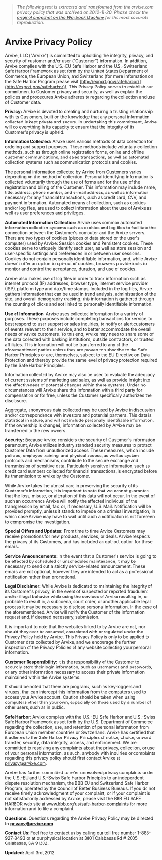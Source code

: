 > *The following text is extracted and transformed from the arvixe.com privacy policy that was archived on 2012-11-20. Please check the [original snapshot on the Wayback Machine](https://web.archive.org/web/20121120093856id_/http%3A//www.arvixe.com/pp.php) for the most accurate reproduction.*

# Arvixe Privacy Policy

Arvixe, LLC ("Arvixe") is committed to upholding the integrity, privacy, and security of customer and/or user ("Customer") information. In addition, Arvixe complies with the U.S.-EU Safe Harbor and the U.S.-Switzerland Safe Harbor Framework as set forth by the United States Department of Commerce, the European Union, and Switzerland (for more information on the Safe Harbor Program please visit [http://export.gov/safeharbor/](http://export.gov/safeharbor)). This Privacy Policy serves to establish our commitment to Customer privacy and security, as well as explain the policies and procedures Arvixe adheres to regarding the collection and use of Customer data. 

**Privacy:** Arvixe is devoted to creating and nurturing a trusting relationship with its Customers, built on the knowledge that any personal information collected is kept private and secure. In undertaking this commitment, Arvixe will do everything in its capacity to ensure that the integrity of its Customer's privacy is upheld.

**Information Collected:** Arvixe uses various methods of data collection for ordering and support purposes. These methods include voluntary collection methods, such as through online registration forms, online and offline customer communications, and sales transactions, as well as automated collection systems such as communication protocols and cookies.

The personal information collected by Arvixe from Customers varies depending on the method of collection. Personal Identifying Information is collected voluntarily through the use of forms and for the use of the registration and billing of the Customer. This information may include name, title, address, phone number, and e-mail address, as well as information necessary for any financial transactions, such as credit card, CVV, and payment information. Automated means of collection, such as cookies and/or log files, are used to collect information about the use of Arvixe as well as user preferences and privileges. 

**Automated Information Collection:** Arvixe uses common automated information collection systems such as cookies and log files to facilitate the connection between the Customer's computer and the Arvixe servers. There are two types of cookies (pieces of data stored on the user's computer) used by Arvixe: Session cookies and Persistent cookies. These cookies serve to uniquely identify each user, as well as store session and user-specific settings and preferences in or between user sessions. Cookies do not contain personally identifiable information, and, while Arvixe doesn't offer an option to opt-out of cookies, browsers provide tools to monitor and control the acceptance, duration, and use of cookies.

Arvixe also makes use of log files in order to track information such as internet protocol (IP) addresses, browser type, internet service provider (ISP), platform type and date/time stamps. Included in the log files, Arvixe gathers information that can be used in trend analysis, administration of the site, and overall demography tracking; this information is gathered through the counting of clicks and not linked to personally identifiable information.

**Use of Information:** Arvixe uses collected information for a variety of purposes. These purposes include completing transactions for service, to best respond to user support or sales inquiries, to notify or alert customers of events relevant to their service, and to better accommodate the overall needs of Arvixe customers. To this end, Arvixe may need to share some of the data collected with banking institutions, outside contractors, or trusted affiliates. This information will not be transferred to any of the aforementioned parties unless they are proven to subscribe to the Safe Harbor Principles or are, themselves, subject to the EU Directive on Data Protection and thereby provide the same level of privacy protection required by the Safe Harbor Principles.

Information collected by Arvixe may also be used to evaluate the adequacy of current systems of marketing and sales, as well as provide insight into the effectiveness of potential changes within these systems. Under no circumstances will Arvixe share this information with a third party for compensation or for free, unless the Customer specifically authorizes the disclosure.

Aggregate, anonymous data collected may be used by Arvixe in discussion and/or correspondence with investors and potential partners. This data is statistical in nature, and will not include personally identifiable information. If the ownership is changed, information collected by Arvixe may be transferred to the new owners.

**Security:** Because Arvixe considers the security of Customer's information paramount, Arvixe utilizes industry standard security measures to protect Customer Data from unauthorized access. These measures, which include policies, employee training, and physical access, as well as system protocols and mechanisms, contribute to the secure exchange and transmission of sensitive data. Particularly sensitive information, such as credit card numbers collected for financial transactions, is encrypted before its transmission to Arvixe by the Customer.

While Arvixe takes the utmost care in preserving the security of its Customer's information, it is important to note that we cannot guarantee that the loss, misuse, or alteration of this data will not occur. In the event of such an occurrence Arvixe will notify the affected individual of the transgression by email, fax, or, if necessary, U.S. Mail. Notification will be provided promptly, unless it stands to impede on a criminal investigation, in which case Arvixe may have to wait until such a notification is not foreseen to compromise the investigation.

**Special Offers and Updates:** From time to time Arvixe Customers may receive promotions for new products, services, or deals. Arvixe respects the privacy of its Customers, and has included an opt-out option for these emails.

**Service Announcements:** In the event that a Customer's service is going to be effected by scheduled or unscheduled maintenance, it may be necessary to send out a strictly service-related announcement. These emails are not optional, however they are intended to act as a professional notification rather than promotional.

**Legal Disclaimer:** While Arvixe is dedicated to maintaining the integrity of its Customer's privacy, in the event of suspected or reported fraudulent and/or illegal behavior while using the services of Arvixe resulting in, or probable to result in, a subpoena, court order, or another applicable legal process it may be necessary to disclose personal information. In the case of the aforementioned, Arvixe will notify the Customer of the information request and, if deemed necessary, submission.

It is important to note that the websites linked to by Arvixe are not, nor should they ever be assumed, associated with or regulated under the Privacy Policy held by Arvixe. This Privacy Policy is only to be applied to Customer data collected by Arvixe, and we encourage the further inspection of the Privacy Policies of any website collecting your personal information. 

**Customer Responsibility:** It is the responsibility of the Customer to securely store their login information, such as usernames and passwords, or any other information necessary to access their private information maintained within the Arvixe systems.

It should be noted that there are programs, such as key-loggers and viruses, that can intercept this information from the computers used to access your Arvixe account. Caution should be taken when using computers other than your own, especially on those used by a number of other users, such as in public.

**Safe Harbor:** Arvixe complies with the U.S.-EU Safe Harbor and U.S.-Swiss Safe Harbor Framework as set forth by the U.S. Department of Commerce regarding the collection, use, and retention of personal information from European Union member countries or Switzerland. Arvixe has certified that it adheres to the Safe Harbor Privacy Principles of notice, choice, onward transfer, security, data integrity, access, and enforcement. We are committed to resolving any complaints about the privacy, collection, or use of your personal information, as such, anybody with inquiries or complaints regarding this privacy policy should first contact Arvixe at privacy@arvixe.com.

Arvixe has further committed to refer unresolved privacy complaints under the U.S.-EU and U.S.-Swiss Safe Harbor Principles to an independent dispute resolution mechanism, the BBB EU and Switzerland Safe Harbor Program, operated by the Council of Better Business Bureaus. If you do not receive timely acknowledgment of your complaint, or if your complaint is not satisfactorily addressed by Arvixe, please visit the BBB EU SAFE HARBOR web site at www.bbb.org/us/safe-harbor-complaints for more information and to file a complaint.

**Questions:** Questions regarding the Arvixe Privacy Policy may be directed to **privacy@arvixe.com**.

**Contact Us:** Feel free to contact us by calling our toll free number 1-888-927-8493 or at our physical location at 3801 Calabasas Rd # 2005 Calabasas, CA 91302.

**Updated:** April 3rd, 2012
